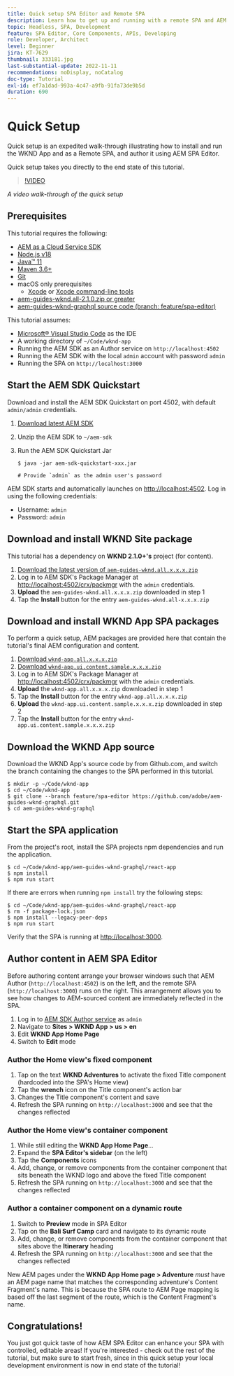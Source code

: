 ```yaml
---
title: Quick setup SPA Editor and Remote SPA
description: Learn how to get up and running with a remote SPA and AEM SPA Editor in 15 mins!
topic: Headless, SPA, Development
feature: SPA Editor, Core Components, APIs, Developing
role: Developer, Architect
level: Beginner
jira: KT-7629
thumbnail: 333181.jpg
last-substantial-update: 2022-11-11
recommendations: noDisplay, noCatalog
doc-type: Tutorial
exl-id: ef7a1dad-993a-4c47-a9fb-91fa73de9b5d
duration: 690
---
```

# Quick Setup

Quick setup is an expedited walk-through illustrating how to install and run the WKND App and as a Remote SPA, and author it using AEM SPA Editor.

Quick setup takes you directly to the end state of this tutorial.

>[!VIDEO](https://video.tv.adobe.com/v/333181?quality=12&learn=on)

_A video walk-through of the quick setup_

## Prerequisites

This tutorial requires the following:

+ [AEM as a Cloud Service SDK](https://experienceleague.adobe.com/docs/experience-manager-learn/cloud-service/local-development-environment-set-up/aem-runtime.html?lang=en)
+ [Node.js v18](https://nodejs.org/en/)
+ [Java&trade; 11](https://downloads.experiencecloud.adobe.com/content/software-distribution/en/general.html)
+ [Maven 3.6+](https://maven.apache.org/)
+ [Git](https://git-scm.com/downloads)
+ macOS only prerequisites
    + [Xcode](https://developer.apple.com/xcode/) or [Xcode command-line tools](https://developer.apple.com/xcode/resources/)
+ [aem-guides-wknd.all-2.1.0.zip or greater](https://github.com/adobe/aem-guides-wknd/releases)
+ [aem-guides-wknd-graphql source code (branch: feature/spa-editor)](https://github.com/adobe/aem-guides-wknd-graphql/tree/feature/spa-editor)


This tutorial assumes:

+ [Microsoft&reg; Visual Studio Code](https://visualstudio.microsoft.com/) as the IDE
+ A working directory of `~/Code/wknd-app`
+ Running the AEM SDK as an Author service on `http://localhost:4502`
+ Running the AEM SDK with the local `admin` account with password `admin`
+ Running the SPA on `http://localhost:3000`

## Start the AEM SDK Quickstart

Download and install the AEM SDK Quickstart on port 4502, with default `admin/admin` credentials.

1. [Download latest AEM SDK](https://experience.adobe.com/#/downloads/content/software-distribution/en/aemcloud.html?fulltext=AEM*+SDK*&orderby=%40jcr%3Acontent%2Fjcr%3AlastModified&orderby.sort=desc&layout=list&p.offset=0&p.limit=1)
1. Unzip the AEM SDK to `~/aem-sdk`
1. Run the AEM SDK Quickstart Jar

   ```
   $ java -jar aem-sdk-quickstart-xxx.jar
   
   # Provide `admin` as the admin user's password
   ```

AEM SDK starts and automatically launches on [http://localhost:4502](http://localhost:4502). Log in using the following credentials:

+ Username: `admin`
+ Password: `admin`

## Download and install WKND Site package

This tutorial has a dependency on __WKND 2.1.0+'s__ project (for content).

1. [Download the latest version of `aem-guides-wknd.all.x.x.x.zip`](https://github.com/adobe/aem-guides-wknd/releases)
1. Log in to AEM SDK's Package Manager at [http://localhost:4502/crx/packmgr](http://localhost:4502/crx/packmgr) with the `admin` credentials.
1. __Upload__ the `aem-guides-wknd.all.x.x.x.zip` downloaded in step 1
1. Tap the __Install__ button for the entry `aem-guides-wknd.all-x.x.x.zip`

## Download and install WKND App SPA packages

To perform a quick setup, AEM packages are provided here that contain the tutorial's final  AEM configuration and content.

1. [Download `wknd-app.all.x.x.x.zip`](./assets/quick-setup/wknd-app.all-1.0.0-SNAPSHOT.zip)
1. [Download `wknd-app.ui.content.sample.x.x.x.zip`](./assets/quick-setup/wknd-app.ui.content.sample-1.0.1.zip)
1. Log in to AEM SDK's Package Manager at [http://localhost:4502/crx/packmgr](http://localhost:4502/crx/packmgr) with the `admin` credentials.
1. __Upload__ the `wknd-app.all.x.x.x.zip` downloaded in step 1
1. Tap the __Install__ button for the entry `wknd-app.all.x.x.x.zip`
1. __Upload__ the `wknd-app.ui.content.sample.x.x.x.zip` downloaded in step 2
1. Tap the __Install__ button for the entry `wknd-app.ui.content.sample.x.x.x.zip`

## Download the WKND App source

Download the WKND App's source code by from Github.com, and switch the branch containing the changes to the SPA performed in this tutorial.

```
$ mkdir -p ~/Code/wknd-app
$ cd ~/Code/wknd-app
$ git clone --branch feature/spa-editor https://github.com/adobe/aem-guides-wknd-graphql.git
$ cd aem-guides-wknd-graphql
```

## Start the SPA application

From the project's root, install the SPA projects npm dependencies and run the application.

```
$ cd ~/Code/wknd-app/aem-guides-wknd-graphql/react-app
$ npm install
$ npm run start
```

If there are errors when running `npm install` try the following steps:

```
$ cd ~/Code/wknd-app/aem-guides-wknd-graphql/react-app
$ rm -f package-lock.json
$ npm install --legacy-peer-deps
$ npm run start
```

Verify that the SPA is running at [http://localhost:3000](http://localhost:3000).

## Author content in AEM SPA Editor

Before authoring content arrange your browser windows such that AEM Author (`http://localhost:4502`) is on the left, and the remote SPA  (`http://localhost:3000`) runs on the right. This arrangement allows you to see how changes to AEM-sourced content are immediately reflected in the SPA.

1. Log in to [AEM SDK Author service](http://localhost:4502) as `admin`
1. Navigate to __Sites > WKND App > us > en__
1. Edit __WKND App Home Page__
1. Switch to __Edit__ mode

### Author the Home view's fixed component

1. Tap on the text __WKND Adventures__ to activate the fixed Title component (hardcoded into the SPA's Home view)
1. Tap the __wrench__ icon on the Title component's action bar
1. Changes the Title component's content and save
1. Refresh the SPA running on `http://localhost:3000` and see that the changes reflected

### Author the Home view's container component

1. While still editing the __WKND App Home Page__...
1. Expand the __SPA Editor's sidebar__ (on the left)
1. Tap the __Components__ icons
1. Add, change, or remove components from the container component that sits beneath the WKND logo and above the fixed Title component
1. Refresh the SPA running on `http://localhost:3000` and see that the changes reflected

### Author a container component on a dynamic route

1. Switch to __Preview__ mode in SPA Editor
1. Tap on the __Bali Surf Camp__ card and navigate to its dynamic route
1. Add, change, or remove components from the container component that sites above the __Itinerary__ heading
1. Refresh the SPA running on `http://localhost:3000` and see that the changes reflected

New AEM pages under the __WKND App Home page > Adventure__ _must_ have an AEM page name that matches the corresponding adventure's Content Fragment's name. This is because the SPA route to AEM Page mapping is based off the last segment of the route, which is the Content Fragment's name.

## Congratulations!

You just got quick taste of how AEM SPA Editor can enhance your SPA with controlled, editable areas! If you're interested - check out the rest of the tutorial, but make sure to start fresh, since in this quick setup your local development environment is now in  end state of the tutorial!
